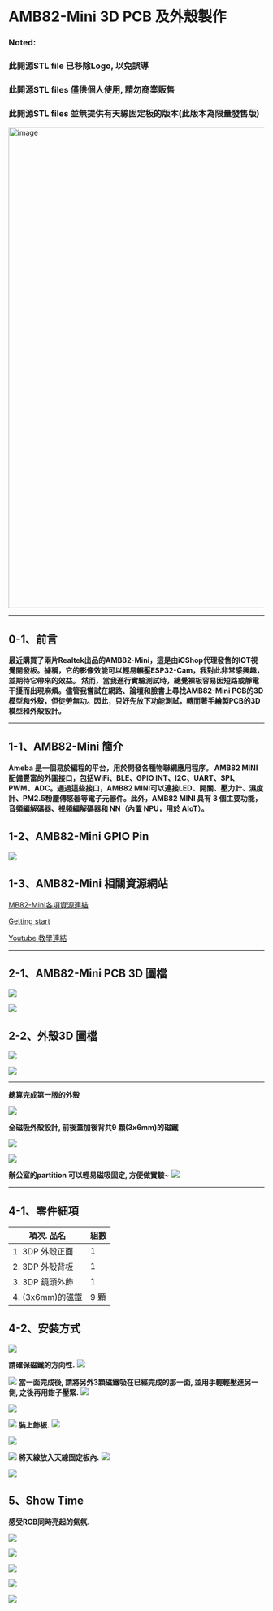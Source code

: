 # AMB82-Mini 3D PCB 及外殼製作 
### Noted: 
### 此開源STL file 已移除Logo, 以免誤導
### 此開源STL files 僅供個人使用, 請勿商業販售
### 此開源STL files 並無提供有天線固定板的版本(此版本為限量發售版)

<img width="947" alt="image" src="https://user-images.githubusercontent.com/14821404/225515373-697c5b50-3d29-4d05-9168-84e320ced42a.png">

---

## 0-1、前言
   **最近購買了兩片Realtek出品的AMB82-Mini，這是由iCShop代理發售的IOT視覺開發板。據稱，它的影像效能可以輕易輾壓ESP32-Cam，我對此非常感興趣，並期待它帶來的效益。
然而，當我進行實驗測試時，總覺裸板容易因短路或靜電干擾而出現麻煩。儘管我嘗試在網路、論壇和臉書上尋找AMB82-Mini PCB的3D模型和外殼，但徒勞無功。因此，只好先放下功能測試，轉而著手繪製PCB的3D模型和外殼設計。** 

---

## 1-1、AMB82-Mini 簡介
   **Ameba 是一個易於編程的平台，用於開發各種物聯網應用程序。 AMB82 MINI配備豐富的外圍接口，包括WiFi、BLE、GPIO INT、I2C、UART、SPI、PWM、ADC。通過這些接口，AMB82 MINI可以連接LED、開關、壓力計、濕度計、PM2.5粉塵傳感器等電子元器件。此外，AMB82 MINI 具有 3 個主要功能，音頻編解碼器、視頻編解碼器和 NN（內置 NPU，用於 AIoT）。**


## 1-2、AMB82-Mini GPIO Pin 
![](https://i.imgur.com/OJ3cHYd.png)


## 1-3、AMB82-Mini 相關資源網站
   
[MB82-Mini各項資源連結](https://www.amebaiot.com/zh/ameba-arduino-summary/?fbclid=IwAR3egVAu4DMTtHzt4R31GiRRCqC15gZ0QDZg-C6S1O3NHGe2dtnVOD6ZLgc)

[Getting start](https://www.amebaiot.com/zh/amebapro2-amb82-mini-arduino-getting-started/)

[Youtube 教學連結](https://www.youtube.com/@amebaiot7033)



---
## 2-1、AMB82-Mini PCB 3D 圖檔
![](https://i.imgur.com/P4PGDFQ.png)

![](https://i.imgur.com/1csGNte.png)

## 2-2、外殼3D 圖檔

 ![](https://i.imgur.com/Vez7B5J.png)

![](https://i.imgur.com/ObXAtC0.png)

---

**總算完成第一版的外殼**

![](https://i.imgur.com/mKc0Pze.jpg)

**全磁吸外殼設計, 前後蓋加後背共9 顆(3x6mm)的磁鐵**

![](https://i.imgur.com/2caIb1T.jpg)

![](https://i.imgur.com/OcSTwfh.jpg)

**辦公室的partition 可以輕易磁吸固定, 方便做實驗~**
![](https://i.imgur.com/fBlyFL3.jpg)


---

## 4-1、零件細項

| 項次. 品名	 |  組數	|
| -------- | -------- | 
| 1. 3DP 外殼正面  |  1    | 
| 2. 3DP 外殼背板   |   1   | 
| 3. 3DP 鏡頭外飾 | 1  | 
| 4. (3x6mm)的磁鐵  | 9 顆 | 


## 4-2、安裝方式

![](https://i.imgur.com/G6b7UZK.jpg)

**請確保磁鐵的方向性.**
![](https://i.imgur.com/QFn7YG0.jpg)

![](https://i.imgur.com/Q1r7WsZ.jpg)
**當一面完成後, 請將另外3顆磁鐵吸在已經完成的那一面, 並用手輕輕壓進另一側, 之後再用鉗子壓緊.**
![](https://i.imgur.com/F9nS9qz.jpg)

![](https://i.imgur.com/9plXym9.jpg)

![](https://i.imgur.com/kVPdfki.jpg)
**裝上飾板.**
![](https://i.imgur.com/NwuehoA.jpg)

![](https://i.imgur.com/GM5Qfe6.jpg)

![](https://i.imgur.com/ETYJD2Z.jpg)
**將天線放入天線固定板內.**
![](https://i.imgur.com/3FVxrke.jpg)

![](https://i.imgur.com/U029sSx.jpg)


## 5、Show Time
**感受RGB同時亮起的氣氛.**

![](https://i.imgur.com/07SuzAN.png)

![](https://i.imgur.com/9uhe0ZQ.jpg)

![](https://i.imgur.com/rVNIJIR.jpg)

![](https://i.imgur.com/Z22oTSa.jpg)

![](https://i.imgur.com/6vjMNpK.jpg)
